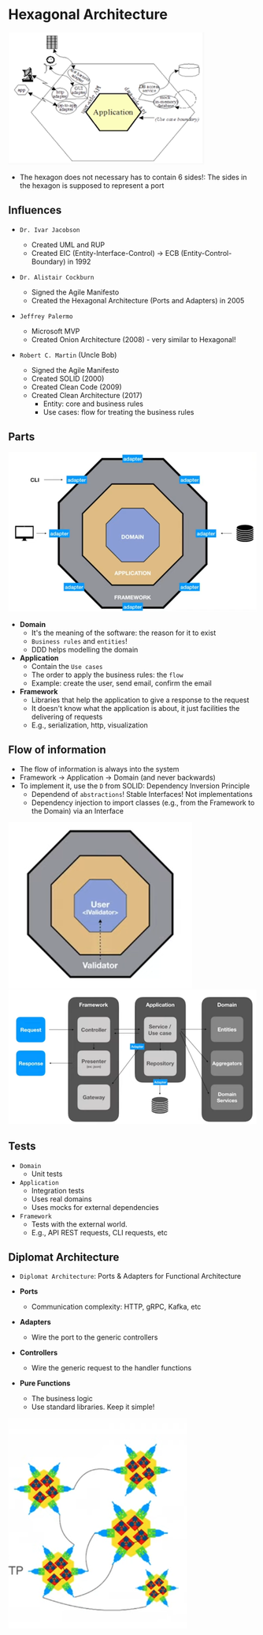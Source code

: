 # Hexagonal Architecture

![Hexagonal Architecture](images/hexagonal-architecture.png)

- The hexagon does not necessary has to contain 6 sides!: The sides in the hexagon is supposed to represent a port

## Influences

- `Dr. Ivar Jacobson`

  - Created UML and RUP
  - Created EIC (Entity-Interface-Control) -> ECB (Entity-Control-Boundary) in 1992

- `Dr. Alistair Cockburn`

  - Signed the Agile Manifesto
  - Created the Hexagonal Architecture (Ports and Adapters) in 2005

- `Jeffrey Palermo`

  - Microsoft MVP
  - Created Onion Architecture (2008) - very similar to Hexagonal!

- `Robert C. Martin` (Uncle Bob)

  - Signed the Agile Manifesto
  - Created SOLID (2000)
  - Created Clean Code (2009)
  - Created Clean Architecture (2017)
    - Entity: core and business rules
    - Use cases: flow for treating the business rules

## Parts

![Hexagonal](images/hexagonal.png)

- **Domain**
  - It's the meaning of the software: the reason for it to exist
  - `Business rules` and `entities`!
  - DDD helps modelling the domain
- **Application**
  - Contain the `Use cases`
  - The order to apply the business rules: the `flow`
  - Example: create the user, send email, confirm the email
- **Framework**
  - Libraries that help the application to give a response to the request
  - It doesn't know what the application is about, it just facilities the delivering of requests
  - E.g., serialization, http, visualization

## Flow of information

- The flow of information is always into the system
- Framework -> Application -> Domain (and never backwards)
- To implement it, use the `D` from SOLID: Dependency Inversion Principle
  - Dependend of `abstractions`! Stable Interfaces! Not implementations
  - Dependency injection to import classes (e.g., from the Framework to the Domain) via an Interface

![Dependency Injection](images/dependency-injection.png)
![Example](images/hegonal-example.png)

## Tests

- `Domain`
  - Unit tests
- `Application`
  - Integration tests
  - Uses real domains
  - Uses mocks for external dependencies
- `Framework`
  - Tests with the external world.
  - E.g., API REST requests, CLI requests, etc

## Diplomat Architecture

- `Diplomat Architecture`: Ports & Adapters for Functional Architecture

- **Ports**
  - Communication complexity: HTTP, gRPC, Kafka, etc
- **Adapters**
  - Wire the port to the generic controllers
- **Controllers**
  - Wire the generic request to the handler functions
- **Pure Functions**
  - The business logic
  - Use standard libraries. Keep it simple!

![Diplomat Architecture](images/diplomatic-architecture.png)
